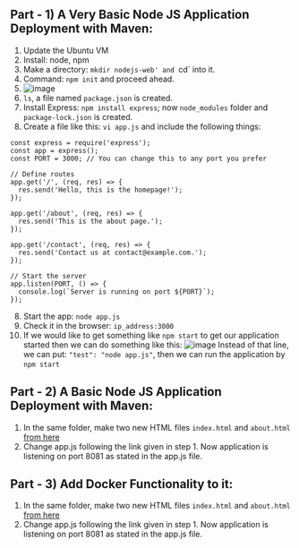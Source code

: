 ## Part - 1) A Very Basic Node JS Application Deployment with Maven:
1) Update the Ubuntu VM
2) Install: node, npm
3) Make a directory: `mkdir nodejs-web' and `cd` into it.
4) Command: `npm init` and proceed ahead.
5) ![image](https://github.com/iemad/Learning-DevOps-2023/assets/17620076/2b065dfd-61ed-4602-86da-bacbf149e003)
6) `ls`, a file named `package.json` is created.
7) Install Express: `npm install express`; now `node_modules` folder and `package-lock.json` is created.
8) Create a file like this: `vi app.js` and include the following things:
```// app.js
const express = require('express');
const app = express();
const PORT = 3000; // You can change this to any port you prefer

// Define routes
app.get('/', (req, res) => {
  res.send('Hello, this is the homepage!');
});

app.get('/about', (req, res) => {
  res.send('This is the about page.');
});

app.get('/contact', (req, res) => {
  res.send('Contact us at contact@example.com.');
});

// Start the server
app.listen(PORT, () => {
  console.log(`Server is running on port ${PORT}`);
});
```
8) Start the app: `node app.js`
9) Check it in the browser: `ip_address:3000`
10) If we would like to get something like `npm start` to get our application started then we can do something like this:
    ![image](https://github.com/iemad/Learning-DevOps-2023/assets/17620076/738dbc93-31eb-4134-b6dc-3295b44d2d50)
    Instead of that line, we can put: `"test": "node app.js"`, then we can run the application by `npm start`


## Part - 2) A Basic Node JS Application Deployment with Maven:
1) In the same folder, make two new HTML files `index.html` and `about.html` [from here](https://github.com/iemad/Basic_NodeJS_WebApp_Public)
2) Change app.js following the link given in step 1. Now application is listening on port 8081 as stated in the app.js file.


## Part - 3) Add Docker Functionality to it:
1) In the same folder, make two new HTML files `index.html` and `about.html` [from here](https://github.com/iemad/Basic_NodeJS_WebApp_Public)
2) Change app.js following the link given in step 1. Now application is listening on port 8081 as stated in the app.js file.
